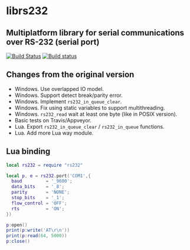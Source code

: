 # librs232

## Multiplatform library for serial communications over RS-232 (serial port)

[![Build Status](https://travis-ci.org/srdgame/librs232.svg?branch=master)](https://travis-ci.org/srdgame/librs232)
[![Build status](https://ci.appveyor.com/api/projects/status/github/srdgame/librs232?branch=master&svg=true)](https://ci.appveyor.com/project/srdgame/librs232)

## Changes from the original version
* Windows. Use overlapped IO model.
* Windows. Support detect break/parity error.
* Windows. Implement `rs232_in_queue_clear`.
* Windows. Fix using static variables to support multithreading.
* Windows. `rs232_read` wait at least one byte (like in POSIX version).
* Basic tests on Travis/Appveyor.
* Lua. Export `rs232_in_queue_clear` / `rs232_in_queue` functions.
* Lua. Add more Lua way module.

## Lua binding

```Lua
local rs232 = require "rs232"

local p, e = rs232.port('COM1',{
  baud         = '_9600';
  data_bits    = '_8';
  parity       = 'NONE';
  stop_bits    = '_1';
  flow_control = 'OFF';
  rts          = 'ON';
})

p:open()
print(p:write('AT\r\n'))
print(p:read(64, 5000))
p:close()
```
